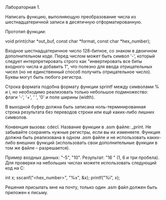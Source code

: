 Лабораторная 1.

Написать функцию, выполняющую преобразование числа из шестнадцатеричной записи в десятичную отформатированную.

Прототип функции:

void print(char *out_buf, const char *format, const char *hex_number);

Входное шестнадцатеричное число 128-битное, со знаком в двоичном дополнительном коде. Перед числом может быть символ '-', который следует интерпретировать строго как "инвертировать все биты входного числа и добавить 1", что полезно для ввода отрицательных чисел (но не единственный способ получить отрицательное число). Буквы могут быть любого регистра.

Строка формата подобна формату функции sprintf между символами % и i, но необходимо реализовать только небольшое подмножество: флаги '-', '+', ' ', '0' и поле ширины (width).

В выходной буфер должна быть записана ноль-терминированная строка результата без переводов строки или ещё каких-либо лишних символов.

Конвенция вызова: cdecl. Название функции в .asm файле: _print. Не забывайте сохранять нужные регистры, если вы их изменяете. Функция должна быть реализована в одном .asm файле и не использовать каких-либо внешних функций (использовать свои дополнительные функции в том же файле – разрешается).

Пример входных данных: "-5", "10". Результат: "16   " (1, 6 и три пробела). Для проверки на небольших числах можете использовать следующий код на C:

int x;
sscanf("<hex_number>", "%x", &x);
printf("%<format>i", x);

Решения присылать мне на почту, только один .asm файл должен быть приложен к письму.
